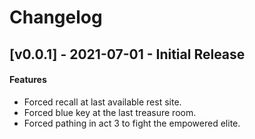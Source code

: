 # Changelog

## [v0.0.1] - 2021-07-01 - Initial Release

#### Features

- Forced recall at last available rest site.
- Forced blue key at the last treasure room.
- Forced pathing in act 3 to fight the empowered elite.
